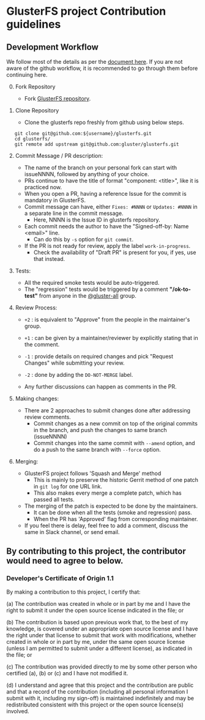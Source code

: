 # GlusterFS project Contribution guidelines

## Development Workflow

We follow most of the details as per the [document here](https://help.github.com/en/github/collaborating-with-issues-and-pull-requests). If you are not aware of the github workflow, it is recommended to go through them before continuing here.

0. Fork Repository
   - Fork [GlusterFS repository](https://github.com/gluster/glusterfs/fork).

1. Clone Repository
   - Clone the glusterfs repo freshly from github using below steps.

```
   git clone git@github.com:${username}/glusterfs.git
   cd glusterfs/
   git remote add upstream git@github.com:gluster/glusterfs.git
```

2. Commit Message / PR description:
   - The name of the branch on your personal fork can start with issueNNNN, followed by anything of your choice.
   - PRs continue to have the title of format "component: \<title\>", like it is practiced now.
   - When you open a PR, having a reference Issue for the commit is mandatory in GlusterFS.
   - Commit message can have, either `Fixes: #NNNN` or `Updates: #NNNN` in a separate line in the commit message.
     - Here, NNNN is the Issue ID in glusterfs repository.
   - Each commit needs the author to have the "Signed-off-by: Name \<email\>" line.
     - Can do this by `-s` option for `git commit`.
   - If the PR is not ready for review, apply the label `work-in-progress`.
     - Check the availability of "Draft PR" is present for you, if yes, use that instead.

3. Tests:
   - All the required smoke tests would be auto-triggered.
   - The "regression" tests would be triggered by a comment **"/ok-to-test"** from anyone in the [@gluster-all](https://github.com/orgs/gluster/teams/gluster-all) group.

4. Review Process:
   - `+2` : is equivalent to "Approve" from the people in the maintainer's group.
   - `+1` : can be given by a maintainer/reviewer by explicitly stating that in the comment.
   - `-1` : provide details on required changes and pick "Request Changes" while submitting your review.
   - `-2` : done by adding the `DO-NOT-MERGE` label.

   - Any further discussions can happen as comments in the PR.

5. Making changes:
   - There are 2 approaches to submit changes done after addressing review comments.
     - Commit changes as a new commit on top of the original commits in the branch, and push the changes to same branch (issueNNNN)
     - Commit changes into the same commit with `--amend` option, and do a push to the same branch with `--force` option.

6. Merging:
   - GlusterFS project follows 'Squash and Merge' method
     - This is mainly to preserve the historic Gerrit method of one patch in `git log` for one URL link.
     - This also makes every merge a complete patch, which has passed all tests.
   - The merging of the patch is expected to be done by the maintainers.
     - It can be done when all the tests (smoke and regression) pass.
     - When the PR has 'Approved' flag from corresponding maintainer.
   - If you feel there is delay, feel free to add a comment, discuss the same in Slack channel, or send email.

## By contributing to this project, the contributor would need to agree to below.

### Developer's Certificate of Origin 1.1

By making a contribution to this project, I certify that:

(a) The contribution was created in whole or in part by me and I
    have the right to submit it under the open source license
    indicated in the file; or

(b) The contribution is based upon previous work that, to the best
    of my knowledge, is covered under an appropriate open source
    license and I have the right under that license to submit that
    work with modifications, whether created in whole or in part
    by me, under the same open source license (unless I am
    permitted to submit under a different license), as indicated
    in the file; or

(c) The contribution was provided directly to me by some other
    person who certified (a), (b) or (c) and I have not modified
    it.

(d) I understand and agree that this project and the contribution
    are public and that a record of the contribution (including all
    personal information I submit with it, including my sign-off) is
    maintained indefinitely and may be redistributed consistent with
    this project or the open source license(s) involved.

